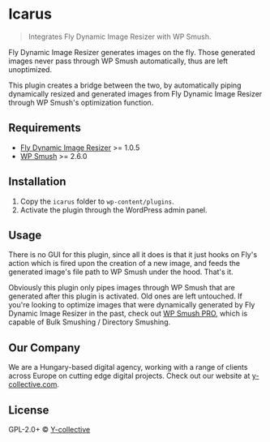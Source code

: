 # Icarus

> Integrates Fly Dynamic Image Resizer with WP Smush.

Fly Dynamic Image Resizer generates images on the fly. Those generated images never pass through WP Smush automatically, thus are left unoptimized.

This plugin creates a bridge between the two, by automatically piping dynamically resized and generated images from Fly Dynamic Image Resizer through WP Smush's optimization function.


## Requirements

* [Fly Dynamic Image Resizer](https://wordpress.org/plugins/fly-dynamic-image-resizer/) >= 1.0.5
* [WP Smush](https://wordpress.org/plugins/wp-smushit/) >= 2.6.0


## Installation
1. Copy the `icarus` folder to `wp-content/plugins`.
2. Activate the plugin through the WordPress admin panel.


## Usage

There is no GUI for this plugin, since all it does is that it just hooks on Fly's action which is fired upon the creation of a new image, and feeds the generated image's file path to WP Smush under the hood. That's it.

Obviously this plugin only pipes images through WP Smush that are generated after this plugin is activated. Old ones are left untouched. If you're looking to optimize images that were dynamically generated by Fly Dynamic Image Resizer in the past, check out [WP Smush PRO](https://premium.wpmudev.org/project/wp-smush-pro/), which is capable of Bulk Smushing / Directory Smushing.


## Our Company

We are a Hungary-based digital agency, working with a range of clients across Europe on cutting edge digital projects. Check out our website at [y-collective.com](http://y-collective.com).


## License
GPL-2.0+ © [Y-collective](http://y-collective.com)
